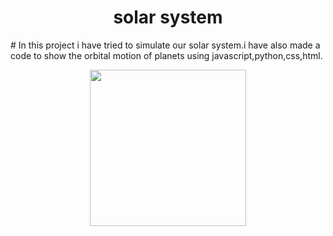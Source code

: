 <h1 align="center">solar system</h1>
# In this project i have tried to simulate our solar system.i have also made a code to show the orbital motion of planets using javascript,python,css,html.

<p align="center">
  <img width="250" src="https://media.giphy.com/media/zMaCuiamKtuMM/giphy.gif">
</p>


